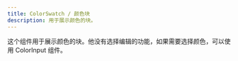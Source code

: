 ```yaml
---
title: ColorSwatch / 颜色块
description: 用于展示颜色的块。
---
```


这个组件用于展示颜色的块。他没有选择编辑的功能，如果需要选择颜色，可以使用 ColorInput 组件。
